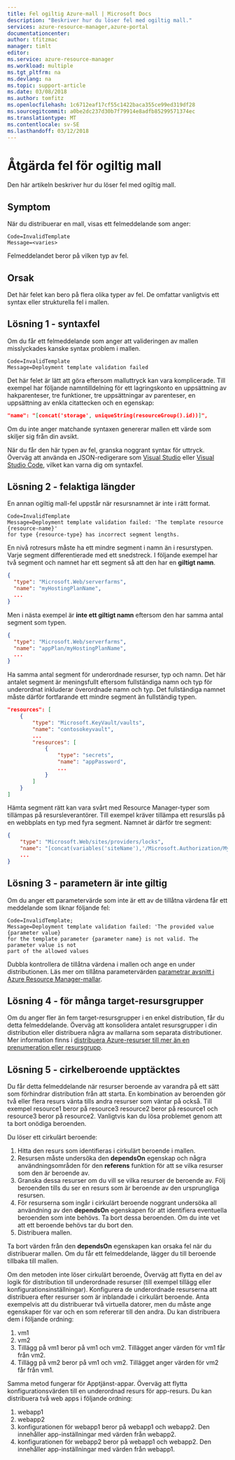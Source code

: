 ```yaml
---
title: Fel ogiltig Azure-mall | Microsoft Docs
description: "Beskriver hur du löser fel med ogiltig mall."
services: azure-resource-manager,azure-portal
documentationcenter: 
author: tfitzmac
manager: timlt
editor: 
ms.service: azure-resource-manager
ms.workload: multiple
ms.tgt_pltfrm: na
ms.devlang: na
ms.topic: support-article
ms.date: 03/08/2018
ms.author: tomfitz
ms.openlocfilehash: 1c6712eaf17cf55c1422baca355ce99ed319df28
ms.sourcegitcommit: a0be2dc237d30b7f79914e8adfb85299571374ec
ms.translationtype: MT
ms.contentlocale: sv-SE
ms.lasthandoff: 03/12/2018
---
```

# <a name="resolve-errors-for-invalid-template"></a>Åtgärda fel för ogiltig mall

Den här artikeln beskriver hur du löser fel med ogiltig mall.

## <a name="symptom"></a>Symptom

När du distribuerar en mall, visas ett felmeddelande som anger:

```
Code=InvalidTemplate
Message=<varies>
```

Felmeddelandet beror på vilken typ av fel.

## <a name="cause"></a>Orsak

Det här felet kan bero på flera olika typer av fel. De omfattar vanligtvis ett syntax eller strukturella fel i mallen.

## <a name="solution-1---syntax-error"></a>Lösning 1 - syntaxfel

Om du får ett felmeddelande som anger att valideringen av mallen misslyckades kanske syntax problem i mallen.

```
Code=InvalidTemplate
Message=Deployment template validation failed
```

Det här felet är lätt att göra eftersom malluttryck kan vara komplicerade. Till exempel har följande namntilldelning för ett lagringskonto en uppsättning av hakparenteser, tre funktioner, tre uppsättningar av parenteser, en uppsättning av enkla citattecken och en egenskap:

```json
"name": "[concat('storage', uniqueString(resourceGroup().id))]",
```

Om du inte anger matchande syntaxen genererar mallen ett värde som skiljer sig från din avsikt.

När du får den här typen av fel, granska noggrant syntax för uttryck. Överväg att använda en JSON-redigerare som [Visual Studio](vs-azure-tools-resource-groups-deployment-projects-create-deploy.md) eller [Visual Studio Code](resource-manager-vs-code.md), vilket kan varna dig om syntaxfel.

## <a name="solution-2---incorrect-segment-lengths"></a>Lösning 2 - felaktiga längder

En annan ogiltig mall-fel uppstår när resursnamnet är inte i rätt format.

```
Code=InvalidTemplate
Message=Deployment template validation failed: 'The template resource {resource-name}'
for type {resource-type} has incorrect segment lengths.
```

En nivå rotresurs måste ha ett mindre segment i namn än i resurstypen. Varje segment differentierade med ett snedstreck. I följande exempel har två segment och namnet har ett segment så att den har en **giltigt namn**.

```json
{
  "type": "Microsoft.Web/serverfarms",
  "name": "myHostingPlanName",
  ...
}
```

Men i nästa exempel är **inte ett giltigt namn** eftersom den har samma antal segment som typen.

```json
{
  "type": "Microsoft.Web/serverfarms",
  "name": "appPlan/myHostingPlanName",
  ...
}
```

Ha samma antal segment för underordnade resurser, typ och namn. Det här antalet segment är meningsfullt eftersom fullständiga namn och typ för underordnat inkluderar överordnade namn och typ. Det fullständiga namnet måste därför fortfarande ett mindre segment än fullständig typen.

```json
"resources": [
    {
        "type": "Microsoft.KeyVault/vaults",
        "name": "contosokeyvault",
        ...
        "resources": [
            {
                "type": "secrets",
                "name": "appPassword",
                ...
            }
        ]
    }
]
```

Hämta segment rätt kan vara svårt med Resource Manager-typer som tillämpas på resursleverantörer. Till exempel kräver tillämpa ett resurslås på en webbplats en typ med fyra segment. Namnet är därför tre segment:

```json
{
    "type": "Microsoft.Web/sites/providers/locks",
    "name": "[concat(variables('siteName'),'/Microsoft.Authorization/MySiteLock')]",
    ...
}
```

## <a name="solution-3---parameter-is-not-valid"></a>Lösning 3 - parametern är inte giltig

Om du anger ett parametervärde som inte är ett av de tillåtna värdena får ett meddelande som liknar följande fel:

```
Code=InvalidTemplate;
Message=Deployment template validation failed: 'The provided value {parameter value}
for the template parameter {parameter name} is not valid. The parameter value is not
part of the allowed values
```

Dubbla kontrollera de tillåtna värdena i mallen och ange en under distributionen. Läs mer om tillåtna parametervärden [parametrar avsnitt i Azure Resource Manager-mallar](resource-manager-templates-parameters.md).

## <a name="solution-4---too-many-target-resource-groups"></a>Lösning 4 - för många target-resursgrupper

Om du anger fler än fem target-resursgrupper i en enkel distribution, får du detta felmeddelande. Överväg att konsolidera antalet resursgrupper i din distribution eller distribuera några av mallarna som separata distributioner. Mer information finns i [distribuera Azure-resurser till mer än en prenumeration eller resursgrupp](resource-manager-cross-resource-group-deployment.md).

## <a name="solution-5---circular-dependency-detected"></a>Lösning 5 - cirkelberoende upptäcktes

Du får detta felmeddelande när resurser beroende av varandra på ett sätt som förhindrar distribution från att starta. En kombination av beroenden gör två eller flera resurs vänta tills andra resurser som väntar på också. Till exempel resource1 beror på resource3 resource2 beror på resource1 och resource3 beror på resource2. Vanligtvis kan du lösa problemet genom att ta bort onödiga beroenden.

Du löser ett cirkulärt beroende:

1. Hitta den resurs som identifieras i cirkulärt beroende i mallen. 
2. Resursen måste undersöka den **dependsOn** egenskap och några användningsområden för den **referens** funktion för att se vilka resurser som den är beroende av. 
3. Granska dessa resurser om du vill se vilka resurser de beroende av. Följ beroenden tills du ser en resurs som är beroende av den ursprungliga resursen.
5. För resurserna som ingår i cirkulärt beroende noggrant undersöka all användning av den **dependsOn** egenskapen för att identifiera eventuella beroenden som inte behövs. Ta bort dessa beroenden. Om du inte vet att ett beroende behövs tar du bort den. 
6. Distribuera mallen.

Ta bort värden från den **dependsOn** egenskapen kan orsaka fel när du distribuerar mallen. Om du får ett felmeddelande, lägger du till beroende tillbaka till mallen. 

Om den metoden inte löser cirkulärt beroende, Överväg att flytta en del av logik för distribution till underordnade resurser (till exempel tillägg eller konfigurationsinställningar). Konfigurera de underordnade resurserna att distribuera efter resurser som är inblandade i cirkulärt beroende. Anta exempelvis att du distribuerar två virtuella datorer, men du måste ange egenskaper för var och en som refererar till den andra. Du kan distribuera dem i följande ordning:

1. vm1
2. vm2
3. Tillägg på vm1 beror på vm1 och vm2. Tillägget anger värden för vm1 får från vm2.
4. Tillägg på vm2 beror på vm1 och vm2. Tillägget anger värden för vm2 får från vm1.

Samma metod fungerar för Apptjänst-appar. Överväg att flytta konfigurationsvärden till en underordnad resurs för app-resurs. Du kan distribuera två web apps i följande ordning:

1. webapp1
2. webapp2
3. konfigurationen för webapp1 beror på webapp1 och webapp2. Den innehåller app-inställningar med värden från webapp2.
4. konfigurationen för webapp2 beror på webapp1 och webapp2. Den innehåller app-inställningar med värden från webapp1.
